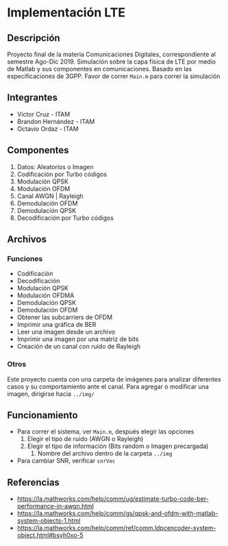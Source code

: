 # Implementación LTE

## Descripción
Proyecto final de la materia Comunicaciones Digitales, correspondiente al semestre Ago-Dic 2019.
Simulación sobre la capa física de LTE por medio de Matlab y sus componentes en comunicaciones. Basado en las especificaciones de 3GPP.
Favor de correr `Main.m` para correr la simulación

## Integrantes
- Víctor Cruz - ITAM
- Brandon Hernández - ITAM
- Octavio Ordaz - ITAM

## Componentes
1. Datos: Aleatorios o Imagen
2. Codificación por Turbo códigos
3. Modulación QPSK
4. Modulación OFDM
5. Canal AWGN | Rayleigh
6. Demodulación OFDM
7. Demodulación QPSK
8. Decodificación por Turbo códigos

## Archivos

### Funciones
- Codificación
- Decodificación
- Modulación QPSK
- Modulación OFDMA
- Demodulación QPSK
- Demodulación OFDM
- Obtener las subcarriers de OFDM
- Imprimir una gráfica de BER
- Leer una imagen desde un archivo
- Imprimir una imagen por una matriz de bits
- Creación de un canal con ruido de Rayleigh

### Otros
Este proyecto cuenta con una carpeta de imágenes para analizar diferentes casos y su comportamiento ante el canal.
Para agregar o modificar una imagen, dirigirse hacia `../img/`


## Funcionamiento
- Para correr el sistema, ver `Main.m`, después elegir las opciones
    1. Elegir el tipo de ruido (AWGN o Rayleigh)
    2. Elegir el tipo de información (Bits random o Imagen precargada)
       1. Nombre del archivo dentro de la carpeta `../img`
- Para cambiar SNR, verificar `snrVec`

## Referencias
- https://la.mathworks.com/help/comm/ug/estimate-turbo-code-ber-performance-in-awgn.html
- https://la.mathworks.com/help/comm/gs/qpsk-and-ofdm-with-matlab-system-objects-1.html
- https://la.mathworks.com/help/comm/ref/comm.ldpcencoder-system-object.html#bsyh0xo-5
